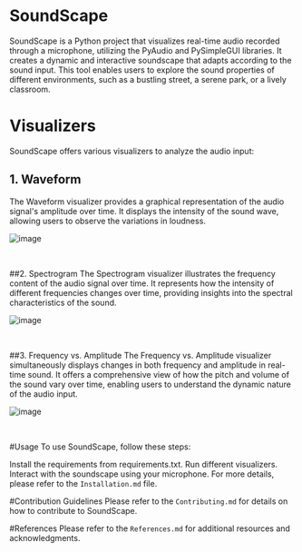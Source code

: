 # SoundScape
SoundScape is a Python project that visualizes real-time audio recorded through a microphone, utilizing the PyAudio and PySimpleGUI libraries. It creates a dynamic and interactive soundscape that adapts according to the sound input. This tool enables users to explore the sound properties of different environments, such as a bustling street, a serene park, or a lively classroom.

# Visualizers
SoundScape offers various visualizers to analyze the audio input:

## 1. Waveform
The Waveform visualizer provides a graphical representation of the audio signal's amplitude over time. It displays the intensity of the sound wave, allowing users to observe the variations in loudness.

![image](https://github.com/Soumya-Kushwaha/SoundScape/assets/87495134/db464b28-ba01-40bf-a246-eed9f42c49d2)

<br>


##2. Spectrogram
The Spectrogram visualizer illustrates the frequency content of the audio signal over time. It represents how the intensity of different frequencies changes over time, providing insights into the spectral characteristics of the sound.

![image](https://github.com/Soumya-Kushwaha/SoundScape/assets/87495134/a346cd22-9bd4-4d6e-b700-a419ab842703)

<br>


##3. Frequency vs. Amplitude
The Frequency vs. Amplitude visualizer simultaneously displays changes in both frequency and amplitude in real-time sound. It offers a comprehensive view of how the pitch and volume of the sound vary over time, enabling users to understand the dynamic nature of the audio input.

 ![image](https://github.com/Soumya-Kushwaha/SoundScape/assets/87495134/725fe4a1-4d1a-4a2d-819b-703b6d11047d)

<br>

#Usage
To use SoundScape, follow these steps:

Install the requirements from requirements.txt.
Run different visualizers.
Interact with the soundscape using your microphone.
For more details, please refer to the ```Installation.md``` file.

#Contribution Guidelines
Please refer to the ```Contributing.md``` for details on how to contribute to SoundScape.

#References
Please refer to the ```References.md``` for additional resources and acknowledgments.
